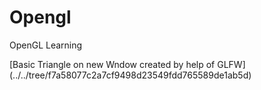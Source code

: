 # Opengl
OpenGL Learning

[Basic Triangle on new Wndow created by help of GLFW]  (../../tree/f7a58077c2a7cf9498d23549fdd765589de1ab5d)
